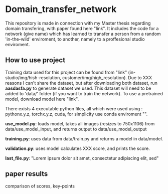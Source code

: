 # Domain_transfer_network
This repository is made in connection with my Master thesis regarding domain transfering, with paper found here "link". It includes the code for a network (give name) which has learned to transfer a person from a random 'in-the-wild' enviroment, to another, namely to a proffesional studio enviroment.


## How to use project 

Training data used for this project can be found from "link" (in-studio/img/hish-resolution, customer/img/high_resolution). Due to XXX reasons I can't share the dataset, but after downloading both dataset, run **aasdasfa.py** to generate dataset we used. This dataset will need to be added to 'data/' folder (if you want to train the network). To use a pretrained model, download model here "link".


There exists 4 executable python files, all which were used using : pythonx.y.z, torchx.y.z, cuda, for simplicity use conda enviroment "".

**use_model.py**: loads model, takes all images (resizes to 750x1106) from data/use_model_input, and returns output to data/use_model_output

**training.py**: uses data from  data/train.py and returns a model in data/model.

**validation.py**: uses model calculates XXX score, and prints the score.

**last_file.py**: "Lorem ipsum dolor sit amet, consectetur adipiscing elit, sed"


## paper results

comparison of scores, key-points






